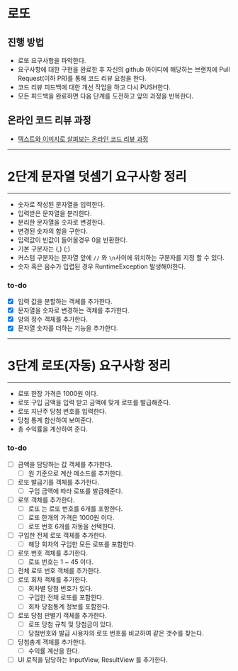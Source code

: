 # 로또
## 진행 방법
* 로또 요구사항을 파악한다.
* 요구사항에 대한 구현을 완료한 후 자신의 github 아이디에 해당하는 브랜치에 Pull Request(이하 PR)를 통해 코드 리뷰 요청을 한다.
* 코드 리뷰 피드백에 대한 개선 작업을 하고 다시 PUSH한다.
* 모든 피드백을 완료하면 다음 단계를 도전하고 앞의 과정을 반복한다.

## 온라인 코드 리뷰 과정
* [텍스트와 이미지로 살펴보는 온라인 코드 리뷰 과정](https://github.com/next-step/nextstep-docs/tree/master/codereview)

---

# 2단계 문자열 덧셈기 요구사항 정리

---

* 숫자로 작성된 문자열을 입력한다.
* 입력받은 문자열을 분리한다.
* 분리한 문자열을 숫자로 변경한다.
* 변경된 숫자의 합을 구한다.
* 입력값이 빈값이 들어올경우 0을 반환한다.
* 기본 구분자는 (,) (;)
* 커스텀 구분자는 문자열 앞에 `//` 와 `\n`사이에 위치하는 구분자를 지정 할 수 있다.
* 숫자 혹은 음수가 입렵된 경우 RuntimeException 발생해야한다.


### to-do

- [x] 입력 값을 분할하는 객체를 추가한다.
- [x] 문자열을 숫자로 변경하는 객체를 추가한다.
- [x] 양의 정수 객체를 추가한다.
- [x] 문자열 숫자를 더하는 기능을 추가한다.

---

# 3단계 로또(자동) 요구사항 정리

---

* 로또 한장 가격은 1000원 이다.
* 로또 구입 금액을 입력 받고 금액에 맞게 로또를 발급해준다.
* 로또 지난주 당첨 번호를 입력한다.
* 당첨 통계 합산하여 보여준다.
* 총 수익률을 계산하여 준다.


### to-do

- [ ] 금액을 담당하는 값 객체를 추가한다.
  - [ ] 원 기준으로 계산 메소드를 추가한다.
- [ ] 로또 발급기를 객체를 추가한다.
  - [ ] 구입 금액에 따라 로또를 발급해준다.
- [ ] 로또 객체를 추가한다.
  - [ ] 로또 는 로또 번호를 6개를 포함한다.
  - [ ] 로또 한개의 가격은 1000원 이다.
  - [ ] 로또 번호 6개를 자동을 선택한다.
- [ ] 구입한 전체 로또 객체를 추가한다.
  - [ ] 해당 회차의 구입한 모든 로또를 포함한다.  
- [ ] 로또 번호 객체를 추가한다.
  - [ ] 로또 번호는 1 ~ 45 이다.
- [ ] 전체 로또 번호 객체를 추가한다.
- [ ] 로또 회차 객체를 추가한다.
  - [ ] 회차별 당첨 번호가 있다.
  - [ ] 구입한 전체 로또를 포함한다.
  - [ ] 회차 당첨통계 정보를 포함한다.
- [ ] 로또 당첨 판별기 객체를 추가한다.
  - [ ] 로또 당첨 규칙 및 당첨금이 있다.
  - [ ] 당첨번호와 발급 사용자의 로또 번호를 비교하여 같은 갯수를 찾는다.
- [ ] 당첨총계 객체를 추가한다.
  - [ ] 수익률 계산을 한다.
- [ ] UI 로직을 담당하는 InputView, ResultView 를 추가한다.

